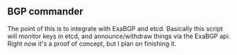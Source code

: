 ## BGP commander

The point of this is to integrate with ExaBGP and etcd. Basically this script will monitor keys in etcd, and announce/withdraw things via the ExaBGP api. Right now it's a proof of concept, but I plan on finishing it.
